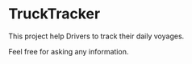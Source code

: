 # TruckTracker

This project help Drivers to track their daily voyages.

Feel free for asking any information. 
